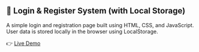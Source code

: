 ## 🔐 Login & Register System (with Local Storage)

A simple login and registration page built using HTML, CSS, and JavaScript. User data is stored locally in the browser using LocalStorage.

👉 [Live Demo]([https://your-live-demo-link.com](https://hageryasser31.github.io/login-register-local-storage/))
